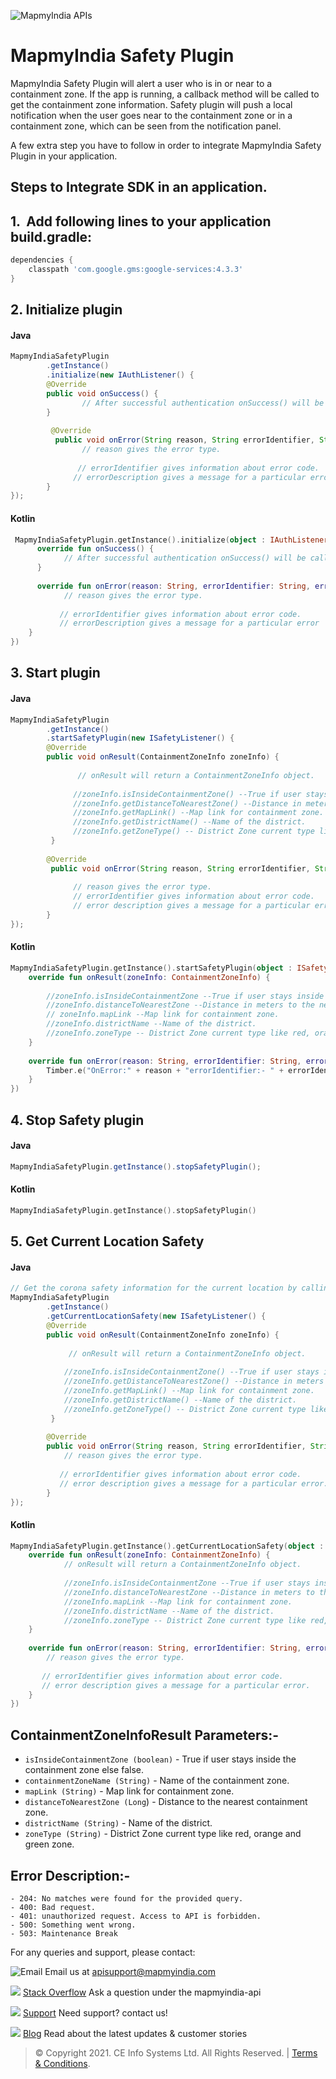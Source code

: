 ![MapmyIndia APIs](https://www.mapmyindia.com/api/img/mapmyindia-api.png)
# MapmyIndia Safety Plugin
MapmyIndia Safety Plugin will alert a user who is in or near to a containment zone. If the app is running, a callback method will be called to get the containment zone information. Safety plugin will push a local notification when the user goes near to the containment zone or in a containment zone, which can be seen from the notification panel.

A few extra step you have to follow in order to integrate MapmyIndia Safety Plugin in your application.

## Steps to Integrate SDK in an application.


## 1. ​ Add following lines to your application build.gradle:
``` groovy
dependencies {
    classpath ​'com.google.gms:google-services:4.3.3'
}
```

## 2. Initialize plugin

#### Java
``` java
MapmyIndiaSafetyPlugin  
        .getInstance()  
        .initialize(new IAuthListener() {  
        @Override  
        public void onSuccess() {  
                // After successful authentication onSuccess() will be called.  
        }  
  
         @Override  
          public void onError(String reason, String errorIdentifier, String errorDescription) {  
                // reason gives the error type.  
  
               // errorIdentifier gives information about error code.  
              // errorDescription gives a message for a particular error. 
        }  
});
```

#### Kotlin
```kotlin
 MapmyIndiaSafetyPlugin.getInstance().initialize(object : IAuthListener {  
      override fun onSuccess() {  
            // After successful authentication onSuccess() will be called.    
      }  
  
      override fun onError(reason: String, errorIdentifier: String, errorDescription: String) {  
            // reason gives the error type.  
  
           // errorIdentifier gives information about error code.  
           // errorDescription gives a message for a particular error
    }  
})
```
## 3. Start plugin

#### Java
```java
MapmyIndiaSafetyPlugin  
        .getInstance()  
        .startSafetyPlugin(new ISafetyListener() {  
        @Override  
        public void onResult(ContainmentZoneInfo zoneInfo) {  
  
               // onResult will return a ContainmentZoneInfo object.  
  
              //zoneInfo.isInsideContainmentZone() --True if user stays inside the containment zone else false.  
              //zoneInfo.getDistanceToNearestZone() --Distance in meters to the nearest containment zone.  
              //zoneInfo.getMapLink() --Map link for containment zone.  
              //zoneInfo.getDistrictName() --Name of the district.  
              //zoneInfo.getZoneType() -- District Zone current type like red, orange and green zone.  
         }   
  
        @Override  
         public void onError(String reason, String errorIdentifier, String errorDescription) {  
               
              // reason gives the error type.  
              // errorIdentifier gives information about error code.  
              // error description gives a message for a particular error.  
        }  
});
```

#### Kotlin
```kotlin
MapmyIndiaSafetyPlugin.getInstance().startSafetyPlugin(object : ISafetyListener {  
    override fun onResult(zoneInfo: ContainmentZoneInfo) {  
   
        //zoneInfo.isInsideContainmentZone --True if user stays inside the containment zone else false.  
        //zoneInfo.distanceToNearestZone --Distance in meters to the nearest containment zone.    
        // zoneInfo.mapLink --Map link for containment zone.  
        //zoneInfo.districtName --Name of the district.  
        //zoneInfo.zoneType -- District Zone current type like red, orange and green zone. 
    }  
  
    override fun onError(reason: String, errorIdentifier: String, errorDescription: String) {  
        Timber.e("OnError:" + reason + "errorIdentifier:- " + errorIdentifier)  
    }  
})
```
## 4. Stop Safety plugin

#### Java
```java
MapmyIndiaSafetyPlugin.getInstance().stopSafetyPlugin();
```

#### Kotlin
```kotlin
MapmyIndiaSafetyPlugin.getInstance().stopSafetyPlugin()
```
## 5. Get Current Location Safety

#### Java
```java
// Get the corona safety information for the current location by calling following method.
MapmyIndiaSafetyPlugin  
        .getInstance()  
        .getCurrentLocationSafety(new ISafetyListener() {  
        @Override  
        public void onResult(ContainmentZoneInfo zoneInfo) {  
 
             // onResult will return a ContainmentZoneInfo object.  
  
            //zoneInfo.isInsideContainmentZone() --True if user stays inside the containment zone else false.  
            //zoneInfo.getDistanceToNearestZone() --Distance in meters to the nearest containment zone.  
            //zoneInfo.getMapLink() --Map link for containment zone.  
            //zoneInfo.getDistrictName() --Name of the district.  
            //zoneInfo.getZoneType() -- District Zone current type like red, orange and green zone.  
         }  
  
        @Override  
        public void onError(String reason, String errorIdentifier, String errorDescription) {  
            // reason gives the error type.  
  
           // errorIdentifier gives information about error code.  
           // error description gives a message for a particular error.  
        }  
});
```

#### Kotlin
```kotlin
MapmyIndiaSafetyPlugin.getInstance().getCurrentLocationSafety(object : ISafetyListener {  
    override fun onResult(zoneInfo: ContainmentZoneInfo) {  
            // onResult will return a ContainmentZoneInfo object.  
  
            //zoneInfo.isInsideContainmentZone --True if user stays inside the containment zone else false.  
            //zoneInfo.distanceToNearestZone --Distance in meters to the nearest containment zone.  
            //zoneInfo.mapLink --Map link for containment zone.  
            //zoneInfo.districtName --Name of the district.  
            //zoneInfo.zoneType -- District Zone current type like red, orange and green zone.
    }  
  
    override fun onError(reason: String, errorIdentifier: String, errorDescription: String) {  
        // reason gives the error type.  
  
       // errorIdentifier gives information about error code.  
       // error description gives a message for a particular error.    
    }  
})
```
## ContainmentZoneInfo ​Result Parameters:-

- `isInsideContainmentZone (boolean)`​ - True if user stays inside the containment zone else false.
- `containmentZoneName (String)`​ ​- Name of the containment zone.
- `mapLink (String)` ​- Map link for containment zone.
- `distanceToNearestZone (Long`) ​- Distance to the nearest containment zone.
- `districtName (String)`​ - Name of the district.
- `zoneType (String)`​ - District Zone current type like red, orange and green zone.

## Error Description:-

    - 204: No matches were found for the provided query.
    - 400: Bad request.
    - 401: unauthorized request. Access to API is forbidden.
    - 500: Something went wrong.
    - 503: Maintenance Break

For any queries and support, please contact:

![Email](https://www.google.com/a/cpanel/mapmyindia.co.in/images/logo.gif?service=google_gsuite)
Email us at [apisupport@mapmyindia.com](mailto:apisupport@mapmyindia.com)

![](https://www.mapmyindia.com/api/img/icons/stack-overflow.png)
[Stack Overflow](https://stackoverflow.com/questions/tagged/mapmyindia-api)
Ask a question under the mapmyindia-api

![](https://www.mapmyindia.com/api/img/icons/support.png)
[Support](https://www.mapmyindia.com/api/index.php#f_cont)
Need support? contact us!

![](https://www.mapmyindia.com/api/img/icons/blog.png)
[Blog](http://www.mapmyindia.com/blog/)
Read about the latest updates & customer stories


> © Copyright 2021. CE Info Systems Ltd. All Rights Reserved. | [Terms & Conditions](http://www.mapmyindia.com/api/terms-&-conditions).